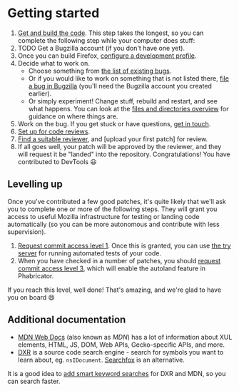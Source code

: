 # Getting started

1. [Get and build the code](./build.md). This step takes the longest, so you can complete the following step while your computer does stuff:
1. TODO Get a Bugzilla account (if you don't have one yet).
1. Once you can build Firefox, [configure a development profile](development-profiles.md).
1. Decide what to work on.
    * Choose something from [the list of existing bugs](../bugs-issues.md).
    * Or if you would like to work on something that is not listed there, [file a bug in Bugzilla](https://bugzilla.mozilla.org/enter_bug.cgi?product=DevTools) (you'll need the Bugzilla account you created earlier).
    * Or simply experiment! Change stuff, rebuild and restart, and see what happens. You can look at the [files and directories overview](../files/README.md) for guidance on where things are.
1. Work on the bug. If you get stuck or have questions, [get in touch](https://firefox-dev.tools/#getting-in-touch).
1. [Set up for code reviews](TODO).
1. [Find a suitable reviewer](TODO), and [upload your first patch] for review.
1. If all goes well, your patch will be approved by the reviewer, and they will request it be "landed" into the repository. Congratulations! You have contributed to DevTools 😃

## Levelling up

Once you've contributed a few good patches, it's quite likely that we'll ask you to complete one or more of the following steps. They will grant you access to useful Mozilla infrastructure for testing or landing code automatically (so you can be more autonomous and contribute with less supervision).

1. [Request commit access level 1](TODO). Once this is granted, you can use [the try server](TODO) for running automated tests of your code.
1. When you have checked in a number of patches, you should [request commit access level 3](TODO), which will enable the autoland feature in Phabricator.

If you reach this level, well done! That's amazing, and we're glad to have you on board 😄

## Additional documentation

* [MDN Web Docs](http://developer.mozilla.org/) (also known as *MDN*) has a lot of information about XUL elements, HTML, JS, DOM, Web APIs, Gecko-specific APIs, and more.
* [DXR](http://dxr.mozilla.org/mozilla-central/source/) is a source code search engine - search for symbols you want to learn about, eg. `nsIDocument`. [Searchfox](http://searchfox.org/mozilla-central/source) is an alternative.

It is a good idea to [add smart keyword searches](https://support.mozilla.org/en-US/kb/how-search-from-address-bar) for DXR and MDN, so you can search faster.
